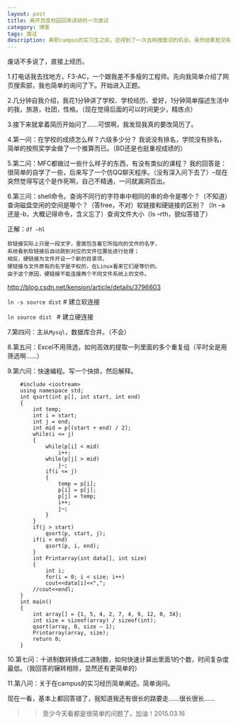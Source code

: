 ```yaml
---
layout: post
title: 离开百度校园回来读研的一次面试
category: 博客
tags: 面试
description: 离职campus的实习生之前，还得到了一次去网搜面试的机会。虽然结果是没有结果，但是还是对我有很大的帮助的，尤其是程序员的成长之路。现在经过面试的时间已经好多天了，想起来要好好记一下，所以写下来。
---
```

废话不多说了，直接上经历。

1.打电话我去找地方，F3-AC，一个跟我差不多瘦的工程师。先向我简单介绍了网页搜索部，我也简单的询问了下。开始进入正题。

2.几分钟自我介绍，我花1分钟讲了学校、学校经历、爱好，1分钟简单描述生活中的我，旅游，社团，性格。（现在觉得后面的可以时间更少，精炼点）

3.接下来就拿着简历开始问了……可恨啊，我发现我真的要改简历了。

4.第一问：在学校的成绩怎么样？六级多少分？ 我说没有排名，学院没有排名，简单的按照奖学金做了一个推算而已。（BD还是也挺重视成绩的）

5.第二问：MFC都做过一些什么样子的东西，有没有类似的课程？ 我的回答是：很简单的自学了一些，后来写了一个仿QQ聊天程序。（没有深入问下去了）–现在突然觉得写这个是作死啊，自己不精通，一问就漏洞百出。

6.第三问：shell命令。查询不同行的字符串中相同的串的命令是哪个？（不知道）查询磁盘空闲的空间是哪个？（答free，不对）软链接和硬链接的区别？（ln –a 还是-b，大概记得命令，含义忘了）查询文件大小（ls –rth，貌似答错了）

正解：`df –hl`

	软链接实际上只是一段文字，里面包含着它所指向的文件的名字，
	系统看到软链接后自动跳到对应的文件位置处进行处理；
	相反，硬链接为文件开设一个新的目录项，
	硬链接与文件原有的名字是平权的，在Linux看来它们是等价的。
	由于这个原因，硬链接不能连接两个不同文件系统上的文件。

http://blog.csdn.net/kension/article/details/3796603

`ln -s source dist`        # 建立软连接

`ln source dist `           # 建立硬连接


7.第四问：主从`Mysql`，数据库合并。（不会）

8.第五问：Excel不用筛选，如何高效的提取一列里面的多个重复组（平时全是用筛选啊……）

9.第六问：快速编程。写一个快排，然后解释。
	
		#include <iostream>
		using namespace std;
		int qsort(int p[], int start, int end)
		{
			int temp;
			int i = start;
			int j = end;
			int mid = p[(start + end) / 2];
			while(i <= j)
			{
				while(p[i] < mid)
					i++;
				while(p[j] > mid)
					j–;
				if(i <= j)
				{
					temp = p[i];
					p[i] = p[j];
					p[j] = temp;
					i++;
					j–;
				}
			}
			if(j > start)
				qsort(p, start, j);
			if(i < end)
				qsort(p, i, end);
			}
			int Printarray(int data[], int size)
			{
				int i;
				for(i = 0; i < size; i++)
				cout<<data[i]<<",";
			//cout<<endl;
		}
		int main()
		{
			int array[] = {1, 5, 4, 2, 7, 4, 9, 12, 0, 34};
			int size = sizeof(array) / sizeof(int);
			qsort(array, 0, size – 1);
			Printarray(array, size);
			return 0;
		}

10.第七问：十进制数转换成二进制数，如何快速计算出里面1的个数，时间复杂度最低。（我回答的辗转相除，显然还有更简单的）

11.第八问：关于在campus的实习经历简单阐述。简单询问。

现在一看，基本上都回答错了，我知道我还有很长的路要走……很长很长……


>>至少今天看都是很简单的问题了，加油！2015.03.16
